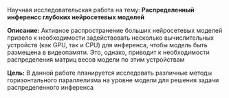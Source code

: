 Научная исследовательская работа на тему: **Распределенный инференсс глубоких нейросетевых моделей**

**Описание:** Активное распространение больших нейросетевых моделей привело к необходимости задействовать несколько вычислительных устройств (как GPU, так и CPU) для инференса, чтобы модель быть размещена в видеопамяти. Это, однако, приводит к необходимости распределения матриц весов модели по этим устройствам 

**Цель:** В данной работе планируется исследовать различные методы горизонтального параллелизма на уровне модели для решения задачи распределенного инференса
